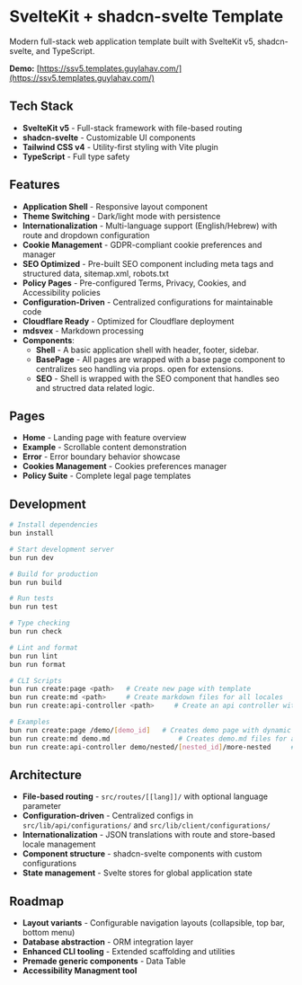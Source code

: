 # SvelteKit + shadcn-svelte Template

Modern full-stack web application template built with SvelteKit v5, shadcn-svelte, and TypeScript.

**Demo:** [https://ssv5.templates.guylahav.com/](https://ssv5.templates.guylahav.com/)

## Tech Stack

- **SvelteKit v5** - Full-stack framework with file-based routing
- **shadcn-svelte** - Customizable UI components
- **Tailwind CSS v4** - Utility-first styling with Vite plugin
- **TypeScript** - Full type safety

## Features

- **Application Shell** - Responsive layout component
- **Theme Switching** - Dark/light mode with persistence
- **Internationalization** - Multi-language support (English/Hebrew) with route and dropdown configuration
- **Cookie Management** - GDPR-compliant cookie preferences and manager
- **SEO Optimized** - Pre-built SEO component including meta tags and structured data, sitemap.xml, robots.txt
- **Policy Pages** - Pre-configured Terms, Privacy, Cookies, and Accessibility policies
- **Configuration-Driven** - Centralized configurations for maintainable code
- **Cloudflare Ready** - Optimized for Cloudflare deployment
- **mdsvex** - Markdown processing
- **Components**:
  - **Shell** - A basic application shell with header, footer, sidebar.
  - **BasePage** - All pages are wrapped with a base page component to centralizes seo handling via props. open for extensions.
  - **SEO** - Shell is wrapped with the SEO component that handles seo and structred data related logic.

## Pages

- **Home** - Landing page with feature overview
- **Example** - Scrollable content demonstration
- **Error** - Error boundary behavior showcase
- **Cookies Management** - Cookies preferences manager
- **Policy Suite** - Complete legal page templates

## Development

```bash
# Install dependencies
bun install

# Start development server
bun run dev

# Build for production
bun run build

# Run tests
bun run test

# Type checking
bun run check

# Lint and format
bun run lint
bun run format

# CLI Scripts
bun run create:page <path>   # Create new page with template
bun run create:md <path>     # Create markdown files for all locales
bun run create:api-controller <path>     # Create an api controller with template

# Examples
bun run create:page /demo/[demo_id]   # Creates demo page with dynamic ID parameter
bun run create:md demo.md                 # Creates demo.md files for all configured locales
bun run create:api-controller demo/nested/[nested_id]/more-nested     # Create an api "controller" for more-nested
```

## Architecture

- **File-based routing** - `src/routes/[[lang]]/` with optional language parameter
- **Configuration-driven** - Centralized configs in `src/lib/api/configurations/` and `src/lib/client/configurations/`
- **Internationalization** - JSON translations with route and store-based locale management
- **Component structure** - shadcn-svelte components with custom configurations
- **State management** - Svelte stores for global application state

## Roadmap

- **Layout variants** - Configurable navigation layouts (collapsible, top bar, bottom menu)
- **Database abstraction** - ORM integration layer
- **Enhanced CLI tooling** - Extended scaffolding and utilities
- **Premade generic components** - Data Table
- **Accessibility Managment tool**
